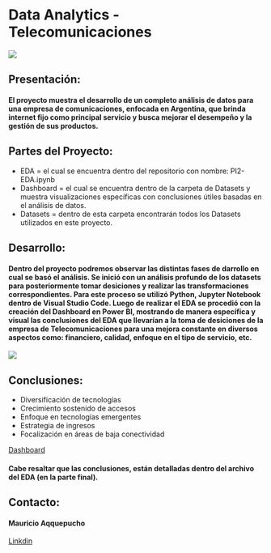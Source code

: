 # Data Analytics - Telecomunicaciones

![](https://www.comexperu.org.pe/upload/images/actualidad1-260718-014315.jpg)

## Presentación:

#### El proyecto muestra el desarrollo de un completo análisis de datos para una empresa de comunicaciones, enfocada en Argentina, que brinda internet fijo como principal servicio y busca mejorar el desempeño y la gestión de sus productos.

## Partes del Proyecto:

- EDA = el cual se encuentra dentro del repositorio con nombre: PI2-EDA.ipynb
- Dashboard = el cual se encuentra dentro de la carpeta de Datasets y muestra visualizaciones específicas con conclusiones útiles basadas en el análisis de datos.
- Datasets = dentro de esta carpeta encontrarán todos los Datasets utilizados en este proyecto.

## Desarrollo:

#### Dentro del proyecto podremos observar las distintas fases de darrollo en cual se basó el análisis. Se inició con un análisis profundo de los datasets para posteriormente tomar desiciones y realizar las transformaciones correspondientes. Para este proceso se utilizó Python, Jupyter Notebook dentro de Visual Studio Code. Luego de realizar el EDA se procedió con la creación del Dashboard en Power BI, mostrando de manera específica y visual las conclusiones del EDA que llevarían a la toma de desiciones de la empresa de Telecomunicaciones para una mejora constante en diversos aspectos como: financiero, calidad, enfoque en el tipo de servicio, etc.

![](https://www.simplilearn.com/ice9/free_resources_article_thumb/Business_Analytics_vs_Data_Analytics.jpg)

## Conclusiones:

- Diversificación de tecnologías
- Crecimiento sostenido de accesos
- Enfoque en tecnologías emergentes
- Estrategia de ingresos
- Focalización en áreas de baja conectividad

 [Dashboard](https://drive.google.com/file/d/1j4ui7Hv5nO-OngoHo_d1_tRwdBTNieHa/view?usp=sharing)

#### Cabe resaltar que las conclusiones, están detalladas dentro del archivo del EDA (en la parte final).

## Contacto:

#### Mauricio Aqquepucho
[Linkdin](http://https://www.linkedin.com/in/mauricio-aqquepucho-60b450124/ "Linkdin")
